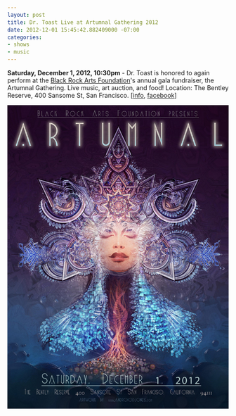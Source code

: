 ```yaml
---
layout: post
title: Dr. Toast Live at Artumnal Gathering 2012
date: 2012-12-01 15:45:42.882409000 -07:00
categories:
- shows
- music
---
```


**Saturday, December 1, 2012, 10:30pm** - Dr. Toast is honored to again perform at the [Black Rock Arts Foundation](http://blackrockarts.org/)'s annual gala fundraiser, the Artumnal Gathering. Live music, art auction, and food! Location: The Bentley Reserve, 400 Sansome St, San Francisco.
\[[info][], [facebook][]\]

![flyer](/uploads/2012/12/Artumnal-2012-Hi-Res-Web.jpg)

[info]: http://blackrockarts.org/events/artumnal-gathering-2012
[facebook]: https://www.facebook.com/events/281493565295121/

